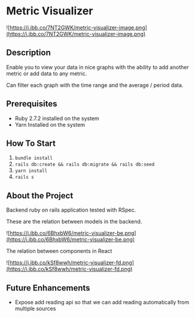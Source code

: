 # Metric Visualizer

![https://i.ibb.co/7NT2GWK/metric-visualizer-image.png](https://i.ibb.co/7NT2GWK/metric-visualizer-image.png)

## **Description**

Enable you to view your data in nice graphs with the ability to add another metric or add data to any metric.

Can filter each graph with the time range and the average / period data.

## **Prerequisites**

- Ruby 2.7.2 installed on the system
- Yarn Installed on the system

## **How To Start**

1. `bundle install`
2. `rails db:create && rails db:migrate && rails db:seed`
3. `yarn install`
4. `rails s`

## **About the Project**

Backend ruby on rails application tested with RSpec.

These are the relation between models in the backend.

![https://i.ibb.co/6BhxbW6/metric-visualizer-be.png](https://i.ibb.co/6BhxbW6/metric-visualizer-be.png)

The relation between components in React

![https://i.ibb.co/kSf8wwh/metric-visualizer-fd.png](https://i.ibb.co/kSf8wwh/metric-visualizer-fd.png)

## **Future Enhancements**

- Expose add reading api so that we can add reading automatically from multiple sources
